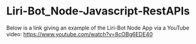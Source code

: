 # Liri-Bot_Node-Javascript-RestAPIs

Below is a link giving an example of the Liri-Bot Node App via a YouTube video:
https://www.youtube.com/watch?v=8cOBg6EDE40
